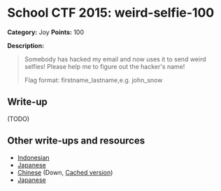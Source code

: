# School CTF 2015: weird-selfie-100

**Category:** Joy
**Points:** 100

**Description:**

> Somebody has hacked my email and now uses it to send weird selfies! Please help me to figure out the hacker's name!
>
> Flag format: firstname_lastname,e.g. john_snow

## Write-up

(TODO)

## Other write-ups and resources

* [Indonesian](http://www.hasnydes.us/2015/05/schoolctf-weird-selfie-100pts/) 
* [Japanese](http://charo-it.hatenablog.jp/entry/2015/05/03/225115)
* [Chinese](http://blog.lionbug.pw/ctf/school-ctf-spring-writeup/) (Down, [Cached version](http://webcache.googleusercontent.com/search?q=cache:9Ss-ircs-WgJ:blog.lionbug.pw/ctf/school-ctf-spring-writeup/+&cd=4&hl=de&ct=clnk&gl=de))
* [Japanese](http://fl04t.hatenablog.com/entry/2015/05/04/School_CTF_Writeup)
